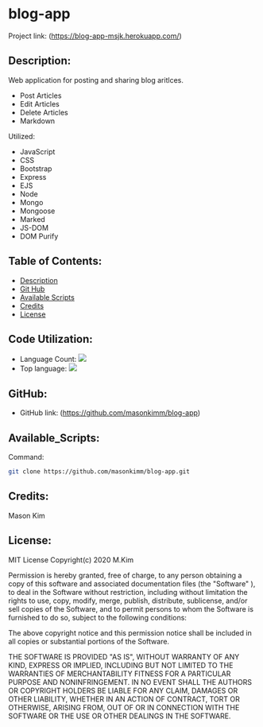 # blog-app

Project link: (https://blog-app-msjk.herokuapp.com/)

## Description:

Web application for posting and sharing blog aritlces.

- Post Articles
- Edit Articles
- Delete Articles
- Markdown

Utilized:

- JavaScript
- CSS
- Bootstrap
- Express
- EJS
- Node
- Mongo
- Mongoose
- Marked
- JS-DOM
- DOM Purify

## Table of Contents:

- [Description](#Description)
- [Git Hub](#GitHub)
- [Available Scripts](#Available_Scripts)
- [Credits](#Credits)
- [License](#License)

## Code Utilization:

- Language Count: ![](https://img.shields.io/github/languages/count/masonkimm/blog-app)
- Top language: ![](https://img.shields.io/github/languages/top/masonkimm/blog-app)

## GitHub:

- GitHub link: (https://github.com/masonkimm/blog-app)

## Available_Scripts:

Command:

```sh
git clone https://github.com/masonkimm/blog-app.git
```

## Credits:

Mason Kim

## License:

MIT License Copyright(c) 2020 M.Kim

Permission is hereby granted, free of charge, to any person obtaining a copy of this software and associated documentation files (the "Software" ), to deal in the Software without restriction, including without limitation the rights to use, copy, modify, merge, publish, distribute, sublicense, and/or sell copies of the Software, and to permit persons to whom the Software is furnished to do so, subject to the following conditions:

The above copyright notice and this permission notice shall be included in all copies or substantial portions of the Software.

THE SOFTWARE IS PROVIDED "AS IS", WITHOUT WARRANTY OF ANY KIND, EXPRESS OR IMPLIED, INCLUDING BUT NOT LIMITED TO THE WARRANTIES OF MERCHANTABILITY FITNESS FOR A PARTICULAR PURPOSE AND NONINFRINGEMENT. IN NO EVENT SHALL THE AUTHORS OR COPYRIGHT HOLDERS BE LIABLE FOR ANY CLAIM, DAMAGES OR OTHER LIABILITY, WHETHER IN AN ACTION OF CONTRACT, TORT OR OTHERWISE, ARISING FROM, OUT OF OR IN CONNECTION WITH THE SOFTWARE OR THE USE OR OTHER DEALINGS IN THE SOFTWARE.
